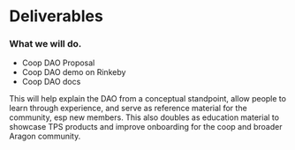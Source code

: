 # Deliverables

### What we will do.

- Coop DAO Proposal
- Coop DAO demo on Rinkeby
- Coop DAO docs

This will help explain the DAO from a conceptual standpoint, allow people to learn through experience, and serve as reference material for the community, esp new members. This also doubles as education material to showcase TPS products and improve onboarding for the coop and broader Aragon community.
